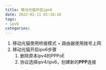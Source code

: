 ```yaml
---
title: 移动光猫开启ipv6
date: 2022-02-11 01:18:16
tags:
- ipv6
categories:
---
```


1.  移动光猫使用桥接模式 + 路由器使用拨号上网
2.  移动光猫开启ipv6步骤
    1.  删除原本ipv4的PPPoE
    2.  协议选择ipv4/ipv6，创建新的**PPP**连接